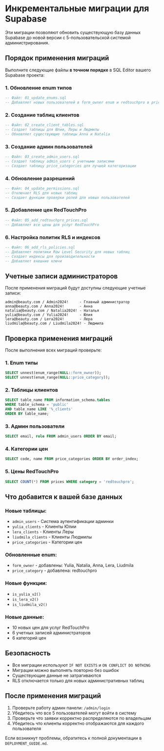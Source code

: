 # Инкрементальные миграции для Supabase

Эти миграции позволяют обновить существующую базу данных Supabase до новой версии с 5-пользовательской системой администрирования.

## Порядок применения миграций

Выполните следующие файлы **в точном порядке** в SQL Editor вашего Supabase проекта:

### 1. Обновление enum типов
```sql
-- Файл: 01_update_enums.sql
-- Добавляет новых пользователей в form_owner enum и redtouchpro в price_category enum
```

### 2. Создание таблиц клиентов
```sql
-- Файл: 02_create_client_tables.sql
-- Создает таблицы для Юлии, Леры и Людмилы
-- Обновляет существующие таблицы Anna и Natalia
```

### 3. Создание админ пользователей
```sql
-- Файл: 03_create_admin_users.sql
-- Создает таблицу admin_users с учетными записями
-- Создает таблицу price_categories для лучшей категоризации
```

### 4. Обновление разрешений
```sql
-- Файл: 04_update_permissions.sql
-- Отключает RLS для новых таблиц
-- Создает функции проверки ролей для новых пользователей
```

### 5. Добавление цен RedTouchPro
```sql
-- Файл: 05_add_redtouchpro_prices.sql
-- Добавляет все цены для услуг RedTouchPro
```

### 6. Настройка политик RLS и индексов
```sql
-- Файл: 06_add_rls_policies.sql
-- Добавляет политики Row Level Security для новых таблиц
-- Создает индексы для производительности
-- Добавляет внешние ключи
```

## Учетные записи администраторов

После применения миграций будут доступны следующие учетные записи:

```
admin@beauty.com / Admin2024!     - Главный администратор
anna@beauty.com / Anna2024!       - Анна
natalia@beauty.com / Natalia2024! - Наталья
yulia@beauty.com / Yulia2024!     - Юлия
lera@beauty.com / Lera2024!       - Лера
liudmila@beauty.com / Liudmila2024! - Людмила
```

## Проверка применения миграций

После выполнения всех миграций проверьте:

### 1. Enum типы
```sql
SELECT unnest(enum_range(NULL::form_owner));
SELECT unnest(enum_range(NULL::price_category));
```

### 2. Таблицы клиентов
```sql
SELECT table_name FROM information_schema.tables
WHERE table_schema = 'public'
AND table_name LIKE '%_clients'
ORDER BY table_name;
```

### 3. Админ пользователи
```sql
SELECT email, role FROM admin_users ORDER BY email;
```

### 4. Категории цен
```sql
SELECT code, name FROM price_categories ORDER BY order_index;
```

### 5. Цены RedTouchPro
```sql
SELECT COUNT(*) FROM prices WHERE category = 'redtouchpro';
```

## Что добавится к вашей базе данных

### Новые таблицы:
- `admin_users` - Система аутентификации админки
- `yulia_clients` - Клиенты Юлии
- `lera_clients` - Клиенты Леры
- `liudmila_clients` - Клиенты Людмилы
- `price_categories` - Категории цен

### Обновленные enum:
- `form_owner` - добавлены: Yulia, Natalia, Anna, Lera, Liudmila
- `price_category` - добавлена: redtouchpro

### Новые функции:
- `is_yulia_v2()`
- `is_lera_v2()`
- `is_liudmila_v2()`

### Новые данные:
- 10 новых цен для услуг RedTouchPro
- 6 учетных записей администраторов
- 6 категорий цен

## Безопасность

- Все миграции используют `IF NOT EXISTS` и `ON CONFLICT DO NOTHING`
- Миграции можно выполнять повторно без ошибок
- Существующие данные не затрагиваются
- RLS отключается только для новых административных таблиц

## После применения миграций

1. Проверьте работу админ панели: `/admin/login`
2. Убедитесь что все 5 пользователей могут войти в систему
3. Проверьте что заявки корректно распределяются по владельцам
4. Убедитесь что клиенты корректно отображаются для каждого пользователя

Если возникнут проблемы, обратитесь к полной документации в `DEPLOYMENT_GUIDE.md`.